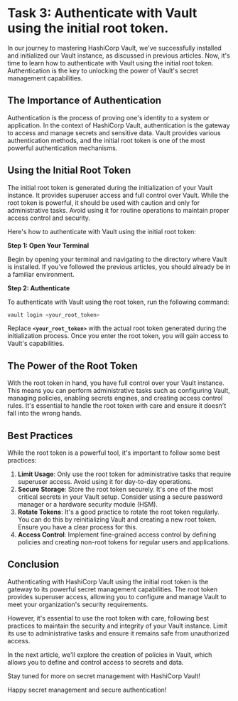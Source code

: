 # Task 3: Authenticate with Vault using the initial root token.

In our journey to mastering HashiCorp Vault, we've successfully installed and initialized our Vault instance, as discussed in previous articles. Now, it's time to learn how to authenticate with Vault using the initial root token. Authentication is the key to unlocking the power of Vault's secret management capabilities.

## **The Importance of Authentication**

Authentication is the process of proving one's identity to a system or application. In the context of HashiCorp Vault, authentication is the gateway to access and manage secrets and sensitive data. Vault provides various authentication methods, and the initial root token is one of the most powerful authentication mechanisms.

## **Using the Initial Root Token**

The initial root token is generated during the initialization of your Vault instance. It provides superuser access and full control over Vault. While the root token is powerful, it should be used with caution and only for administrative tasks. Avoid using it for routine operations to maintain proper access control and security.

Here's how to authenticate with Vault using the initial root token:

**Step 1: Open Your Terminal**

Begin by opening your terminal and navigating to the directory where Vault is installed. If you've followed the previous articles, you should already be in a familiar environment.

**Step 2: Authenticate**

To authenticate with Vault using the root token, run the following command:

```bash
vault login <your_root_token>
```

Replace **`<your_root_token>`** with the actual root token generated during the initialization process. Once you enter the root token, you will gain access to Vault's capabilities.

## **The Power of the Root Token**

With the root token in hand, you have full control over your Vault instance. This means you can perform administrative tasks such as configuring Vault, managing policies, enabling secrets engines, and creating access control rules. It's essential to handle the root token with care and ensure it doesn't fall into the wrong hands.

## **Best Practices**

While the root token is a powerful tool, it's important to follow some best practices:

1. **Limit Usage**: Only use the root token for administrative tasks that require superuser access. Avoid using it for day-to-day operations.
2. **Secure Storage**: Store the root token securely. It's one of the most critical secrets in your Vault setup. Consider using a secure password manager or a hardware security module (HSM).
3. **Rotate Tokens**: It's a good practice to rotate the root token regularly. You can do this by reinitializing Vault and creating a new root token. Ensure you have a clear process for this.
4. **Access Control**: Implement fine-grained access control by defining policies and creating non-root tokens for regular users and applications.

## **Conclusion**

Authenticating with HashiCorp Vault using the initial root token is the gateway to its powerful secret management capabilities. The root token provides superuser access, allowing you to configure and manage Vault to meet your organization's security requirements.

However, it's essential to use the root token with care, following best practices to maintain the security and integrity of your Vault instance. Limit its use to administrative tasks and ensure it remains safe from unauthorized access.

In the next article, we'll explore the creation of policies in Vault, which allows you to define and control access to secrets and data.

Stay tuned for more on secret management with HashiCorp Vault!

Happy secret management and secure authentication!